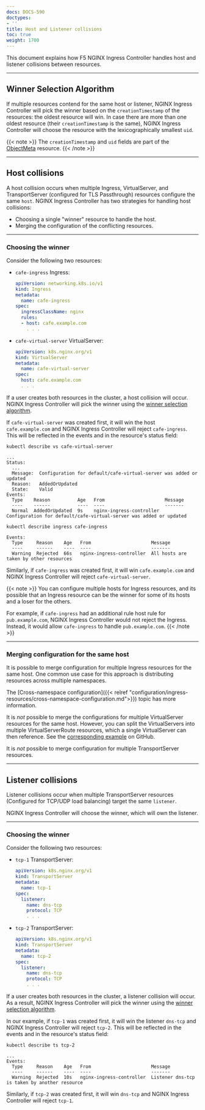 ```yaml
---
docs: DOCS-590
doctypes:
- ''
title: Host and Listener collisions
toc: true
weight: 1700
---
```


This document explains how F5 NGINX Ingress Controller handles host and listener collisions between resources.

---

## Winner Selection Algorithm

If multiple resources contend for the same host or listener, NGINX Ingress Controller will pick the winner based on the `creationTimestamp` of the resources: the oldest resource will win. In case there are more than one oldest resource (their `creationTimestamp` is the same),  NGINX Ingress Controller will choose the resource with the lexicographically smallest `uid`.

{{< note >}} The `creationTimestamp` and `uid` fields are part of the [ObjectMeta](https://kubernetes.io/docs/reference/generated/kubernetes-api/v1.19/#objectmeta-v1-meta) resource. {{< /note >}}

---

## Host collisions

A host collision occurs when multiple Ingress, VirtualServer, and TransportServer (configured for TLS Passthrough) resources configure the same `host`. NGINX Ingress Controller has two strategies for handling host collisions:

- Choosing a single "winner" resource to handle the host.
- Merging the configuration of the conflicting resources.

---

### Choosing the winner

Consider the following two resources:

- `cafe-ingress` Ingress:

    ```yaml
    apiVersion: networking.k8s.io/v1
    kind: Ingress
    metadata:
      name: cafe-ingress
    spec:
      ingressClassName: nginx
      rules:
      - host: cafe.example.com
        . . .
    ```

- `cafe-virtual-server` VirtualServer:

    ```yaml
    apiVersion: k8s.nginx.org/v1
    kind: VirtualServer
    metadata:
      name: cafe-virtual-server
    spec:
      host: cafe.example.com
      . . .
    ```

If a user creates both resources in the cluster, a host collision will occur. NGINX Ingress Controller will pick the winner using the [winner selection algorithm](#winner-selection-algorithm).

If `cafe-virtual-server` was created first, it will win the host `cafe.example.com` and NGINX Ingress Controller will reject `cafe-ingress`. This will be reflected in the events and in the resource's status field:

```shell
kubectl describe vs cafe-virtual-server
```
```text
...
Status:
  ...
  Message:  Configuration for default/cafe-virtual-server was added or updated
  Reason:   AddedOrUpdated
  State:    Valid
Events:
  Type    Reason          Age   From                      Message
  ----    ------          ----  ----                      -------
  Normal  AddedOrUpdated  9s    nginx-ingress-controller  Configuration for default/cafe-virtual-server was added or updated
```

```shell
kubectl describe ingress cafe-ingress
```
```text
Events:
  Type     Reason    Age   From                      Message
  ----     ------    ----  ----                      -------
  Warning  Rejected  66s   nginx-ingress-controller  All hosts are taken by other resources
```

Similarly, if `cafe-ingress` was created first, it will win `cafe.example.com` and NGINX Ingress Controller will reject `cafe-virtual-server`.

{{< note >}} You can configure multiple hosts for Ingress resources, and its possible that an Ingress resource can be the winner for some of its hosts and a loser for the others. 

For example, if `cafe-ingress` had an additional rule host rule for `pub.example.com`, NGINX Ingress Controller would not reject the Ingress. Instead, it would allow `cafe-ingress` to handle `pub.example.com`. {{< /note >}}

---

### Merging configuration for the same host

It is possible to merge configuration for multiple Ingress resources for the same host. One common use case for this approach is distributing resources across multiple namespaces. 

The [Cross-namespace configuration]({{< relref "configuration/ingress-resources/cross-namespace-configuration.md">}}) topic has more information.

It is *not* possible to merge the configurations for multiple VirtualServer resources for the same host. However, you can split the VirtualServers into multiple VirtualServerRoute resources, which a single VirtualServer can then reference. See the [corresponding example](https://github.com/nginxinc/kubernetes-ingress/tree/v3.6.0/examples/custom-resources/cross-namespace-configuration) on GitHub.

It is *not* possible to merge configuration for multiple TransportServer resources.

---

## Listener collisions

Listener collisions occur when multiple TransportServer resources (Configured for TCP/UDP load balancing) target the same `listener`. 

NGINX Ingress Controller will choose the winner, which will own the listener.

---

### Choosing the winner

Consider the following two resources:

- `tcp-1` TransportServer:

    ```yaml
    apiVersion: k8s.nginx.org/v1
    kind: TransportServer
    metadata:
      name: tcp-1
    spec:
      listener:
        name: dns-tcp
        protocol: TCP
        . . .
    ```

- `tcp-2` TransportServer:

    ```yaml
    apiVersion: k8s.nginx.org/v1
    kind: TransportServer
    metadata:
      name: tcp-2
    spec:
      listener:
        name: dns-tcp
        protocol: TCP
        . . .
    ```

If a user creates both resources in the cluster, a listener collision will occur. As a result, NGINX Ingress Controller will pick the winner using the [winner selection algorithm](#winner-selection-algorithm).

In our example, if `tcp-1` was created first, it will win the listener `dns-tcp` and NGINX Ingress Controller will reject `tcp-2`. This will be reflected in the events and in the resource's status field:

```shell
kubectl describe ts tcp-2
```
```text
...
Events:
  Type     Reason    Age   From                      Message
  ----     ------    ----  ----                      -------
  Warning  Rejected  10s   nginx-ingress-controller  Listener dns-tcp is taken by another resource
```

Similarly, if `tcp-2` was created first, it will win `dns-tcp` and NGINX Ingress Controller will reject `tcp-1`.
